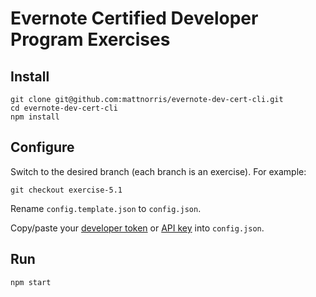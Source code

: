 # Evernote Certified Developer Program Exercises

## Install

    git clone git@github.com:mattnorris/evernote-dev-cert-cli.git
    cd evernote-dev-cert-cli
    npm install

## Configure
Switch to the desired branch (each branch is an exercise). For example:

    git checkout exercise-5.1

Rename `config.template.json` to `config.json`.

Copy/paste your  [developer token](https://sandbox.evernote.com/api/DeveloperToken.action) or [API key](https://dev.evernote.com/#apikey) into `config.json`.

## Run

    npm start
